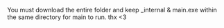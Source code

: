 You must download the entire folder and keep _internal & main.exe within the same directory for main to run. thx <3

